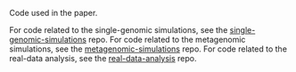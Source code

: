 Code used in the paper.

For code related to the single-genomic simulations, see the [single-genomic-simulations](https://github.com/ChristianMichelsen/metaDMG-paper-single-genomic-simulations) repo.
For code related to the metagenomic simulations, see the [metagenomic-simulations](https://github.com/ChristianMichelsen/metaDMG-paper-metagenomic-simulations) repo.
For code related to the real-data analysis, see the [real-data-analysis](https://github.com/ChristianMichelsen/metaDMG-paper-real-data) repo.